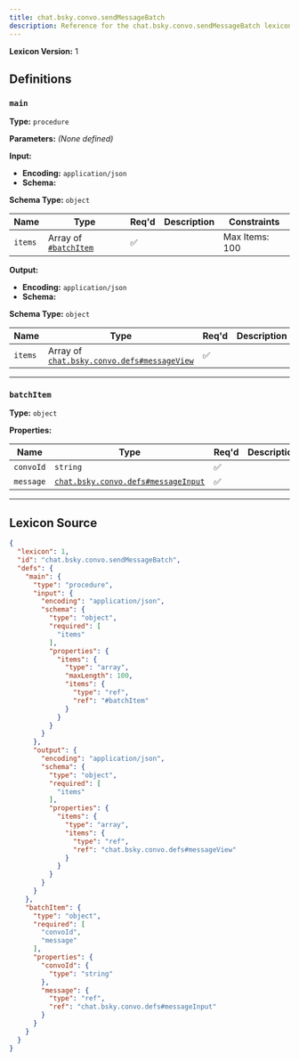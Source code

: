 ```yaml
---
title: chat.bsky.convo.sendMessageBatch
description: Reference for the chat.bsky.convo.sendMessageBatch lexicon
---
```

**Lexicon Version:** 1

## Definitions

<a name="main"></a>
### `main`

**Type:** `procedure`

**Parameters:** _(None defined)_

**Input:**

- **Encoding:** `application/json`
- **Schema:**

**Schema Type:** `object`

| Name | Type | Req'd  | Description | Constraints |
|------|------|----------|-------------|-------------|
| `items` | Array of [`#batchItem`](#batchitem) | ✅  |  | Max Items: 100 |
**Output:**

- **Encoding:** `application/json`
- **Schema:**

**Schema Type:** `object`

| Name | Type | Req'd  | Description | Constraints |
|------|------|----------|-------------|-------------|
| `items` | Array of [`chat.bsky.convo.defs#messageView`](/chat/bsky/convo/defs#messageView) | ✅  |  |  |

---

<a name="batchitem"></a>
### `batchItem`

**Type:** `object`

**Properties:**

| Name | Type | Req'd  | Description | Constraints |
|------|------|----------|-------------|-------------|
| `convoId` | `string` | ✅  |  |  |
| `message` | [`chat.bsky.convo.defs#messageInput`](/chat/bsky/convo/defs#messageInput) | ✅  |  |  |

---

## Lexicon Source
```json
{
  "lexicon": 1,
  "id": "chat.bsky.convo.sendMessageBatch",
  "defs": {
    "main": {
      "type": "procedure",
      "input": {
        "encoding": "application/json",
        "schema": {
          "type": "object",
          "required": [
            "items"
          ],
          "properties": {
            "items": {
              "type": "array",
              "maxLength": 100,
              "items": {
                "type": "ref",
                "ref": "#batchItem"
              }
            }
          }
        }
      },
      "output": {
        "encoding": "application/json",
        "schema": {
          "type": "object",
          "required": [
            "items"
          ],
          "properties": {
            "items": {
              "type": "array",
              "items": {
                "type": "ref",
                "ref": "chat.bsky.convo.defs#messageView"
              }
            }
          }
        }
      }
    },
    "batchItem": {
      "type": "object",
      "required": [
        "convoId",
        "message"
      ],
      "properties": {
        "convoId": {
          "type": "string"
        },
        "message": {
          "type": "ref",
          "ref": "chat.bsky.convo.defs#messageInput"
        }
      }
    }
  }
}
```
